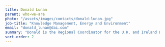 ```yaml
---
title: Donald Lunan
parent: who-we-are
photo: "/assets/images/contacts/donald-lunan.jpg"
job-title: "Knowledge Management, Energy and Environment"
email: "donald_lunan@dai.com"
summary: "Donald is the Regional Coordinator for the U.K. and Ireland LIFE Monitoring team, providing technical monitoring and evaluation support on biodiversity, conservation, and environmental technology. Donald is also Climate Change Coordinator for the Evidence on Demand service. Alongside these long-term assignments, Donald continues to provide short-term technical assistance to a range of donors in the fields of climate change and natural resource management in Africa and South Asia. His overseas experience includes work in Afghanistan, Kenya, and Tanzania."
sort-order: 2
---
```

